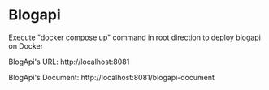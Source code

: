# Blogapi
Execute "docker compose up" command in root direction to deploy blogapi on Docker

BlogApi's URL: http://localhost:8081

BlogApi's Document: http://localhost:8081/blogapi-document